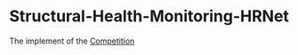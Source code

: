 # Structural-Health-Monitoring-HRNet

The implement of the [Competition](https://sail.cive.uh.edu/ic-shm2021/)
